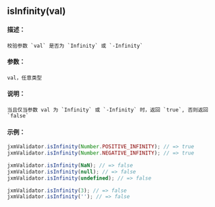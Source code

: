 
## isInfinity(val)

#### 描述：

    校验参数 `val` 是否为 `Infinity` 或 `-Infinity`

#### 参数：

    val，任意类型

#### 说明：

    当且仅当参数 val 为 `Infinity` 或 `-Infinity` 时，返回 `true`, 否则返回 `false`

#### 示例：

```javascript
jxmValidator.isInfinity(Number.POSITIVE_INFINITY); // => true
jxmValidator.isInfinity(Number.NEGATIVE_INFINITY); // => true

jxmValidator.isInfinity(NaN); // => false
jxmValidator.isInfinity(null); // => false
jxmValidator.isInfinity(undefined); // => false

jxmValidator.isInfinity(3); // => false
jxmValidator.isInfinity(''); // => false
```
